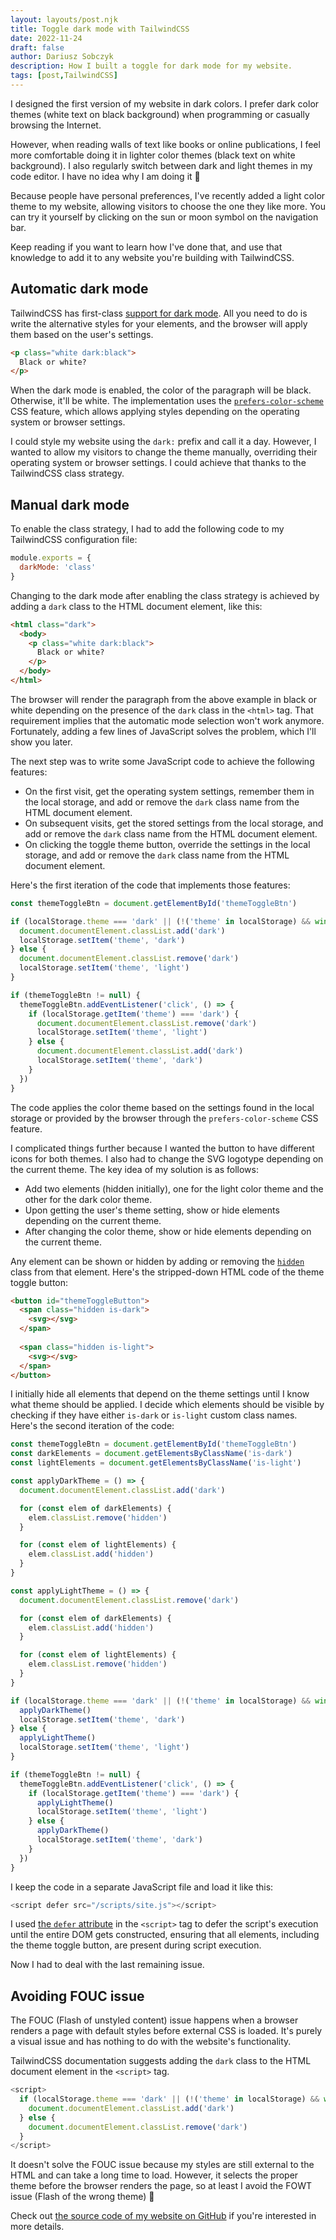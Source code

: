 ```yaml
---
layout: layouts/post.njk
title: Toggle dark mode with TailwindCSS
date: 2022-11-24
draft: false
author: Dariusz Sobczyk
description: How I built a toggle for dark mode for my website.
tags: [post,TailwindCSS]
---
```


I designed the first version of my website in dark colors. I prefer dark color themes (white text on black background) when programming or casually browsing the Internet.

However, when reading walls of text like books or online publications, I feel more comfortable doing it in lighter color themes (black text on white background). I also regularly switch between dark and light themes in my code editor. I have no idea why I am doing it 🙂

Because people have personal preferences, I've recently added a light color theme to my website, allowing visitors to choose the one they like more. You can try it yourself by clicking on the sun or moon symbol on the navigation bar.

Keep reading if you want to learn how I've done that, and use that knowledge to add it to any website you're building with TailwindCSS.

## Automatic dark mode

TailwindCSS has first-class [support for dark mode](https://tailwindcss.com/docs/dark-mode). All you need to do is write the alternative styles for your elements, and the browser will apply them based on the user's settings.

```html
<p class="white dark:black">
  Black or white?
</p>
```

When the dark mode is enabled, the color of the paragraph will be black. Otherwise, it'll be white. The implementation uses the [`prefers-color-scheme`](https://developer.mozilla.org/en-US/docs/Web/CSS/@media/prefers-color-scheme) CSS feature, which allows applying styles depending on the operating system or browser settings.

I could style my website using the `dark:` prefix and call it a day. However, I wanted to allow my visitors to change the theme manually, overriding their operating system or browser settings. I could achieve that thanks to the TailwindCSS class strategy.

## Manual dark mode

To enable the class strategy, I had to add the following code to my TailwindCSS configuration file:

```js
module.exports = {
  darkMode: 'class'
}
```

Changing to the dark mode after enabling the class strategy is achieved by adding a `dark` class to the HTML document element, like this:

```html
<html class="dark">
  <body>
    <p class="white dark:black">
      Black or white?
    </p>
  </body>
</html>
```


The browser will render the paragraph from the above example in black or white depending on the presence of the `dark` class in the `<html>` tag. That requirement implies that the automatic mode selection won't work anymore. Fortunately, adding a few lines of JavaScript solves the problem, which I'll show you later.


The next step was to write some JavaScript code to achieve the following features:
* On the first visit, get the operating system settings, remember them in the local storage, and add or remove the 
  `dark` class name from the HTML document element.
* On subsequent visits, get the stored settings from the local storage, and add or remove the `dark` class name from 
  the HTML document element.
* On clicking the toggle theme button, override the settings in the local storage, and add or remove the `dark` class 
  name from the HTML document element.

Here's the first iteration of the code that implements those features:

```js
const themeToggleBtn = document.getElementById('themeToggleBtn')

if (localStorage.theme === 'dark' || (!('theme' in localStorage) && window.matchMedia('(prefers-color-scheme: dark)').matches)) {
  document.documentElement.classList.add('dark')
  localStorage.setItem('theme', 'dark')
} else {
  document.documentElement.classList.remove('dark')
  localStorage.setItem('theme', 'light')
}

if (themeToggleBtn != null) {
  themeToggleBtn.addEventListener('click', () => {
    if (localStorage.getItem('theme') === 'dark') {
      document.documentElement.classList.remove('dark')
      localStorage.setItem('theme', 'light')
    } else {
      document.documentElement.classList.add('dark')
      localStorage.setItem('theme', 'dark')
    }
  })
}
```

The code applies the color theme based on the settings found in the local storage or provided by the browser through the `prefers-color-scheme` CSS feature.

I complicated things further because I wanted the button to have different icons for both themes. I also had to change the SVG logotype depending on the current theme. The key idea of my solution is as follows:
* Add two elements (hidden initially), one for the light color theme and the other for the dark color theme.
* Upon getting the user's theme setting, show or hide elements depending on the current theme.
* After changing the color theme, show or hide elements depending on the current theme.

Any element can be shown or hidden by adding or removing the [`hidden`](https://tailwindcss.com/docs/display#hidden) class from that element. Here's the stripped-down HTML code of the theme toggle button:

```html
<button id="themeToggleButton">
  <span class="hidden is-dark">
    <svg></svg>
  </span>
  
  <span class="hidden is-light">
    <svg></svg>
  </span>
</button>
```

I initially hide all elements that depend on the theme settings until I know what theme should be applied. I decide which elements should be visible by checking if they have either `is-dark` or `is-light` custom class names. Here's the second iteration of the code:

```js
const themeToggleBtn = document.getElementById('themeToggleBtn')
const darkElements = document.getElementsByClassName('is-dark')
const lightElements = document.getElementsByClassName('is-light')

const applyDarkTheme = () => {
  document.documentElement.classList.add('dark')

  for (const elem of darkElements) {
    elem.classList.remove('hidden')
  }

  for (const elem of lightElements) {
    elem.classList.add('hidden')
  }
}

const applyLightTheme = () => {
  document.documentElement.classList.remove('dark')

  for (const elem of darkElements) {
    elem.classList.add('hidden')
  }

  for (const elem of lightElements) {
    elem.classList.remove('hidden')
  }
}

if (localStorage.theme === 'dark' || (!('theme' in localStorage) && window.matchMedia('(prefers-color-scheme: dark)').matches)) {
  applyDarkTheme()
  localStorage.setItem('theme', 'dark')
} else {
  applyLightTheme()
  localStorage.setItem('theme', 'light')
}

if (themeToggleBtn != null) {
  themeToggleBtn.addEventListener('click', () => {
    if (localStorage.getItem('theme') === 'dark') {
      applyLightTheme()
      localStorage.setItem('theme', 'light')
    } else {
      applyDarkTheme()
      localStorage.setItem('theme', 'dark')
    }
  })
}
```

I keep the code in a separate JavaScript file and load it like this:

```js
<script defer src="/scripts/site.js"></script>
```

I used [the `defer` attribute](https://developer.mozilla.org/en-US/docs/Web/HTML/Element/script#attr-defer) in the 
`<script>` tag to defer the script's execution until the entire DOM gets constructed, ensuring that all elements, including the theme toggle button, are present during script execution.

Now I had to deal with the last remaining issue.

## Avoiding FOUC issue

The FOUC (Flash of unstyled content) issue happens when a browser renders a page with default styles before external CSS is loaded. It's purely a visual issue and has nothing to do with the website's functionality.

TailwindCSS documentation suggests adding the `dark` class to the HTML document element in the `<script>` tag.

```js
<script>
  if (localStorage.theme === 'dark' || (!('theme' in localStorage) && window.matchMedia('(prefers-color-scheme: dark)').matches)) {
    document.documentElement.classList.add('dark')
  } else {
    document.documentElement.classList.remove('dark')
  }
</script>
```

It doesn't solve the FOUC issue because my styles are still external to the HTML and can take a long time to load. However, it selects the proper theme before the browser renders the page, so at least I avoid the FOWT issue (Flash of the wrong theme) 🙂

Check out [the source code of my website on GitHub](https://github.com/untydev/untypical) if you're interested in more details.
